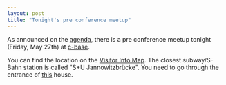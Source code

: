 ```yaml
---
layout: post
title: "Tonight's pre conference meetup"
---
```


As announced on the [agenda](/agenda.html), there is a pre conference meetup tonight (Friday, May 27th) at [c-base](http://www.c-base.org/cv50f/core/impressum.html).

You can find the location on the [Visitor Info Map](http://goo.gl/maps/gwcZ). The closest subway/S-Bahn station is called "S+U Jannowitzbrücke". You need to go through the entrance of [this](http://maps.google.com/maps?hl=en&client=safari&q=rungestrasse+20,+berlin&ie=UTF8&hq=&hnear=Rungestra%C3%9Fe+20,+Mitte+10179+Berlin,+Germany&ll=52.51058,13.422568&spn=0.011427,0.028989&t=h&z=16&layer=c&cbll=52.512244,13.419762&panoid=l53DWWNnm3rLb8bffbNEJA&cbp=12,17.25,,1,2.74) house.